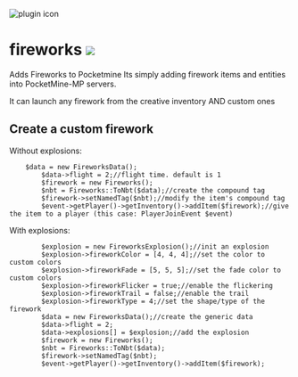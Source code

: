 ![plugin icon](https://github.com/thebigsmileXD/fireworks/blob/master/resources/fireworks_icon.png)

# fireworks [![](https://poggit.pmmp.io/shield.state/fireworks)](https://poggit.pmmp.io/p/fireworks)

Adds Fireworks to Pocketmine
Its simply adding firework items and entities into PocketMine-MP servers.

It can launch any firework from the creative inventory AND custom ones

## Create a custom firework
Without explosions:
```
    $data = new FireworksData();
		$data->flight = 2;//flight time. default is 1
		$firework = new Fireworks();
		$nbt = Fireworks::ToNbt($data);//create the compound tag
		$firework->setNamedTag($nbt);//modify the item's compound tag
		$event->getPlayer()->getInventory()->addItem($firework);//give the item to a player (this case: PlayerJoinEvent $event)
```
    
With explosions:
```
		$explosion = new FireworksExplosion();//init an explosion
		$explosion->fireworkColor = [4, 4, 4];//set the color to custom colors
		$explosion->fireworkFade = [5, 5, 5];//set the fade color to custom colors
		$explosion->fireworkFlicker = true;//enable the flickering
		$explosion->fireworkTrail = false;//enable the trail
		$explosion->fireworkType = 4;//set the shape/type of the firework
		$data = new FireworksData();//create the generic data
		$data->flight = 2;
		$data->explosions[] = $explosion;//add the explosion
		$firework = new Fireworks();
		$nbt = Fireworks::ToNbt($data);
		$firework->setNamedTag($nbt);
		$event->getPlayer()->getInventory()->addItem($firework);
```
